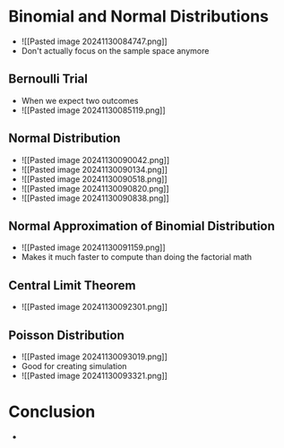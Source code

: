 # Binomial and Normal Distributions
- ![[Pasted image 20241130084747.png]]
- Don't actually focus on the sample space anymore
## Bernoulli Trial
- When we expect two outcomes
- ![[Pasted image 20241130085119.png]]
## Normal Distribution
- ![[Pasted image 20241130090042.png]]
- ![[Pasted image 20241130090134.png]]
- ![[Pasted image 20241130090518.png]]
- ![[Pasted image 20241130090820.png]]
- ![[Pasted image 20241130090838.png]]
## Normal Approximation of Binomial Distribution
- ![[Pasted image 20241130091159.png]]
- Makes it much faster to compute than doing the factorial math
## Central Limit Theorem
- ![[Pasted image 20241130092301.png]]
## Poisson Distribution
- ![[Pasted image 20241130093019.png]]
- Good for creating simulation
- ![[Pasted image 20241130093321.png]]
# Conclusion
- 